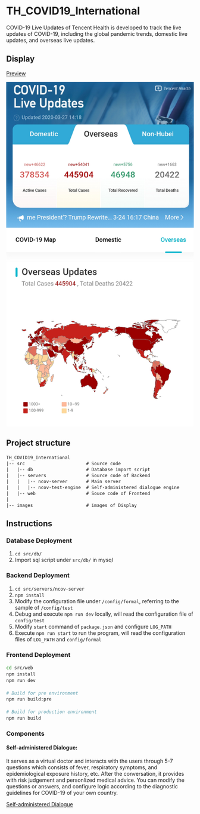 # TH_COVID19_International

COVID-19 Live Updates of Tencent Health is developed to track the live updates of COVID-19, including the global pandemic trends, domestic live updates, and overseas live updates.


## Display
[Preview](https://covid-19.th.qq.com)

![Demo](./images/demo_2.png)


## Project structure

    TH_COVID19_International
    |-- src                       # Source code
    |   |-- db                    # Database import script
    |   |-- servers               # Source code of Backend
    |   |   |-- ncov-server       # Main server
    |   |   |-- ncov-test-engine  # Self-administered dialogue engine
    |   |-- web                   # Souce code of Frontend
    |
    |-- images                    # images of Display


## Instructions

### Database Deployment

1. `cd src/db/`
2. Import sql script under `src/db/` in mysql


### Backend Deployment

1. `cd src/servers/ncov-server`
2. `npm install`
3. Modify the configuration file under `/config/formal`, referring to the sample of  `/config/test`
4. Debug and execute `npm run dev` locally, will read the configuration file of `config/test`
5. Modify `start` command of `package.json` and configure `LOG_PATH`
6. Execute `npm run start` to run the program, will read the configuration files of `LOG_PATH` and `config/formal`

### Frontend Deployment

```bash
cd src/web
npm install
npm run dev

# Build for pre environment
npm run build:pre

# Build for production environment
npm run build
```

### Components

#### Self-administered Dialogue:

It serves as a virtual doctor and interacts with the users through 5-7 questions which consists of fever, respiratory symptoms, and epidemiological exposure history, etc. After the conversation, it provides with risk judgement and personlized medical advice.
You can modify the questions or answers, and configure logic according to the
diagnostic guidelines for COVID-19 of your own country.

[Self-administered Dialogue](src/servers/ncov-test-engine)
